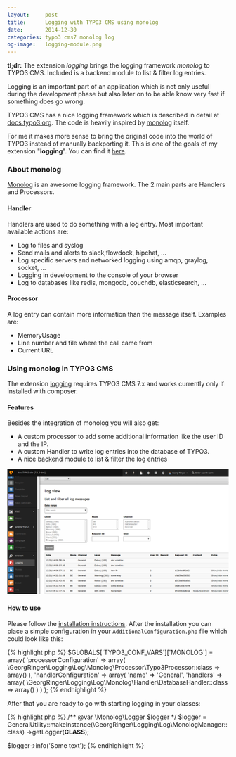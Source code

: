 ```yaml
---
layout:     post
title:      Logging with TYPO3 CMS using monolog
date:       2014-12-30
categories: typo3 cms7 monolog log
og-image:   logging-module.png
---
```


**tl;dr:** The extension *logging* brings the logging framework *monolog* to TYPO3 CMS. Included is a backend module to list & filter log entries. 
<!--more-->
Logging is an important part of an application which is not only useful during the development phase but also later on 
to be able know very fast if something does go wrong.

TYPO3 CMS has a nice logging framework which is described in detail at [docs.typo3.org](http://docs.typo3.org/typo3cms/CoreApiReference/ApiOverview/Logging/Index.html). 
The code is heavily inspired by [monolog](https://github.com/Seldaek/monolog) itself. 

For me it makes more sense to bring the original code into the world of TYPO3 instead of manually backporting it. 
This is one of the goals of my extension "**logging**". You can find it [here](https://github.com/georgringer/logging).

### About monolog

[Monolog](https://github.com/Seldaek/monolog) is an awesome logging framework. The 2 main parts are Handlers and Processors.

#### Handler

Handlers are used to do something with a log entry. Most important available actions are:

* Log to files and syslog
* Send mails and alerts to slack,flowdock, hipchat, ...
* Log specific servers and networked logging using amqp, graylog, socket, ...
* Logging in development to the console of your browser
* Log to databases like redis, mongodb, couchdb, elasticsearch, ...

#### Processor

A log entry can contain more information than the message itself. Examples are:

* MemoryUsage
* Line number and file where the call came from
* Current URL

### Using monolog in TYPO3 CMS

The extension [logging](https://github.com/georgringer/logging) requires TYPO3 CMS 7.x and works currently only 
if installed with composer.

#### Features

Besides the integration of monolog you will also get:

* A custom processor to add some additional information like the user ID and the IP.
* A custom Handler to write log entries into the database of TYPO3.
* A nice backend module to list & filter the log entries

![Logging backend module](/assets/logging-module.png)

#### How to use

Please follow the [installation instructions](https://github.com/georgringer/logging). 
After the installation you can place a simple configuration in your ```AdditionalConfiguration.php``` 
file which could look like this:

{% highlight php %}
$GLOBALS['TYPO3_CONF_VARS']['MONOLOG'] = array(
	'processorConfiguration' => array(
		\GeorgRinger\Logging\Log\Monolog\Processor\Typo3Processor::class => array()
	),
	'handlerConfiguration' => array(
		'name' => 'General',
		'handlers' => array(
			\GeorgRinger\Logging\Log\Monolog\Handler\DatabaseHandler::class => array()
		)
	)
);
{% endhighlight %}

After that you are ready to go with starting logging in your classes:

{% highlight php %}
/** @var \Monolog\Logger $logger */
$logger = GeneralUtility::makeInstance(\GeorgRinger\Logging\Log\MonologManager::class)
		->getLogger(__CLASS__);

$logger->info('Some text');
{% endhighlight %}
